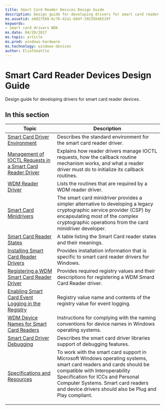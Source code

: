 ```yaml
---
title: Smart Card Reader Devices Design Guide
description: Design guide for developing drivers for smart card reader devices.
ms.assetid: e0827569-6c76-42a1-b94f-29235646519f
keywords:
- smart card drivers WDK
ms.date: 04/20/2017
ms.topic: article
ms.prod: windows-hardware
ms.technology: windows-devices
author: EliotSeattle
---
```


# Smart Card Reader Devices Design Guide

Design guide for developing drivers for smart card reader devices.

## In this section

|Topic|Description|
|----|----|
|[Smart Card Driver Environment](smart-card-driver-environment.md)|Describes the standard environment for the smart card reader driver.|
|[Management of IOCTL Requests in a Smart Card Reader Driver](management-of-ioctl-requests-in-a-smart-card-reader-driver.md)|Explains how reader drivers manage IOCTL requests, how the callback routine mechanism works, and what a reader driver must do to initialize its callback routines.|
|[WDM Reader Driver](wdm-reader-driver.md)|Lists the routines that are required by a WDM reader driver.|
|[Smart Card Minidrivers](smart-card-minidrivers.md)|The smart card minidriver provides a simpler alternative to developing a legacy cryptographic service provider (CSP) by encapsulating most of the complex cryptographic operations from the card minidriver developer.|
|[Smart Card Reader States](smart-card-reader-states.md)|A table listing the Smart Card reader states and their meanings.|
|[Installing Smart Card Reader Drivers](installing-smart-card-reader-drivers.md)|Provides installation information that is specific to smart card reader drivers for Windows.|
|[Registering a WDM Smart Card Reader Driver](registering-a-wdm-smart-card-reader-driver.md)|Provides required registry values and their descriptions for registering a WDM Smard Card Reader driver.|
|[Enabling Smart Card Event Logging in the Registry](enabling-smart-card-event-logging-in-the-registry.md)|Registry value name and contents of the registry value for event logging.|
|[WDM Device Names for Smart Card Readers](wdm-device-names-for-smart-card-readers.md)|Instructions for complying with the naming conventions for device names in Windows operating systems.|
|[Smart Card Driver Debugging](smart-card-driver-debugging.md)|Describes the smart card driver libraries support of debugging features.|
|[Specifications and Resources](specifications-and-resources.md)|To work with the smart card support in Microsoft Windows operating systems, smart card readers and cards should be compatible with Interoperability Specification for ICCs and Personal Computer Systems. Smart card readers and device drivers should also be Plug and Play compliant.</p></td>
</tr>
</tbody>
</table>

 

 

 





